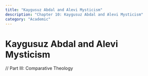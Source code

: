 ```yaml
---
title: "Kaygusuz Abdal and Alevi Mysticism"
description: "Chapter 10: Kaygusuz Abdal and Alevi Mysticism"
category: "Academic"
---
```


# Kaygusuz Abdal and Alevi Mysticism



// Part III: Comparative Theology

